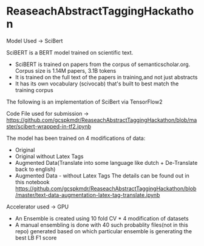 # ReaseachAbstractTaggingHackathon

Model Used -> SciBert

SciBERT is a BERT model trained on scientific text.

* SciBERT is trained on papers from the corpus of semanticscholar.org. Corpus size is 1.14M papers, 3.1B tokens
* It is trained on the full text of the papers in training,and not just abstracts
* It has its own vocabulary (scivocab) that's built to best match the training corpus

The following is an implementation of SciBert via TensorFlow2

Code File used for submission -> https://github.com/gcspkmdr/ReaseachAbstractTaggingHackathon/blob/master/scibert-wrapped-in-tf2.ipynb

The model has been trained on 4 modifications of data:
* Original
* Original without Latex Tags
* Augmented Data(Translate into some language like dutch + De-Translate back to english)
* Augmented Data - without Latex Tags
The details can be found out in this notebook https://github.com/gcspkmdr/ReaseachAbstractTaggingHackathon/blob/master/text-data-augmentation-latex-tag-translate.ipynb

Accelerator used -> GPU

* An Ensemble is created using 10 fold CV * 4 modification of datasets
* A manual ensembling is done with 40 such probablity files(not in this repo) generated based on which particular ensemble is generating the best LB F1 score
